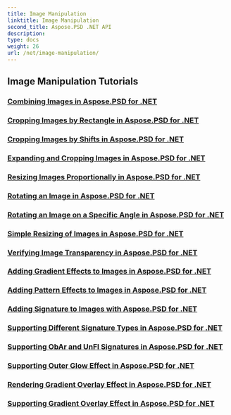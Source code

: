 ```yaml
---
title: Image Manipulation
linktitle: Image Manipulation
second_title: Aspose.PSD .NET API
description: 
type: docs
weight: 26
url: /net/image-manipulation/
---
```


## Image Manipulation Tutorials
### [Combining Images in Aspose.PSD for .NET](./combine-images/)
### [Cropping Images by Rectangle in Aspose.PSD for .NET](./crop-image-rectangle/)
### [Cropping Images by Shifts in Aspose.PSD for .NET](./crop-image-shifts/)
### [Expanding and Cropping Images in Aspose.PSD for .NET](./expand-crop-images/)
### [Resizing Images Proportionally in Aspose.PSD for .NET](./resize-images-proportionally/)
### [Rotating an Image in Aspose.PSD for .NET](./rotate-image/)
### [Rotating an Image on a Specific Angle in Aspose.PSD for .NET](./rotate-image-specific-angle/)
### [Simple Resizing of Images in Aspose.PSD for .NET](./simple-resizing/)
### [Verifying Image Transparency in Aspose.PSD for .NET](./verifying-image-transparency/)
### [Adding Gradient Effects to Images in Aspose.PSD for .NET](./adding-gradient-effects/)
### [Adding Pattern Effects to Images in Aspose.PSD for .NET](./adding-pattern-effects/)
### [Adding Signature to Images with Aspose.PSD for .NET](./adding-signature-to-images/)
### [Supporting Different Signature Types in Aspose.PSD for .NET](./supporting-different-signature-types/)
### [Supporting ObAr and UnFl Signatures in Aspose.PSD for .NET](./supporting-obar-and-unfl-signatures/)
### [Supporting Outer Glow Effect in Aspose.PSD for .NET](./supporting-outer-glow-effect/)
### [Rendering Gradient Overlay Effect in Aspose.PSD for .NET](./rendering-gradient-overlay-effect/)
### [Supporting Gradient Overlay Effect in Aspose.PSD for .NET](./supporting-gradient-overlay-effect/)